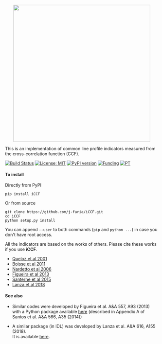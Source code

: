 <p align="center">
  <img width = "450" src="https://github.com/j-faria/iCCF/blob/master/logo.png?raw=true"/>
  <!-- <br> -->
  <!-- Line profile asymmetry indicators -->
</p>


This is an implementation of common line profile indicators
measured from the cross-correlation function (CCF).

[![Build Status](https://travis-ci.org/j-faria/iCCF.svg?branch=master)](https://travis-ci.org/j-faria/iCCF)
[![License: MIT](https://img.shields.io/badge/license-MIT-informational.svg)](https://opensource.org/licenses/MIT)
[![PyPI version](https://badge.fury.io/py/iCCF.svg)](https://pypi.org/project/iCCF/)
[![Funding](https://img.shields.io/badge/funding-FCT-darkgreen.svg)](https://www.fct.pt/)
[![PT](https://img.shields.io/badge/made%20in-🇵🇹-white.svg)](https://opensource.org/licenses/MIT)

#### To install 

Directly from PyPI
```
pip install iCCF
```

Or from source
```
git clone https://github.com/j-faria/iCCF.git
cd iCCF
python setup.py install 
```

You can append `--user` to both commands (`pip` and `python ...`) in case you don't have root access.


All the indicators are based on the works of others.
Please cite these works if you use **iCCF**.

  - [Queloz et al 2001](https://doi.org/10.1051/0004-6361:20011308)
  - [Boisse et al 2011](https://doi.org/10.1051/0004-6361/201014354)
  - [Nardetto et al 2006](https://doi.org/10.1051/0004-6361:20054333)
  - [Figueira et al 2013](https://www.aanda.org/articles/aa/abs/2013/09/aa20779-12/aa20779-12.html)
  - [Santerne et al 2015](https://doi.org/10.1093/mnras/stv1080)
  - [Lanza et al 2018](https://doi.org/10.1051/0004-6361/201731010)
  

#### See also

- Similar codes were developed by Figueira et al. A&A 557, A93 (2013)  
  with a Python package available [here](https://bitbucket.org/pedrofigueira/line-profile-indicators/src/master/)
  (described in Appendix A of Santos et al. A&A 566, A35 (2014))

- A similar package (in IDL) was developed by Lanza et al. A&A 616, A155 (2018).  
  It is available [here](https://www.ict.inaf.it/gitlab/antonino.lanza/HARPSN_spectral_line_profile_indicators).

